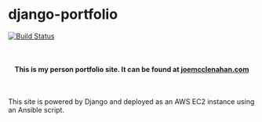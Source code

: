 # django-portfolio

[![Build Status](https://travis-ci.org/jmcclena94/django-portfolio.svg?branch=master)](https://travis-ci.org/jmcclena94/django-portfolio)

<br />

#### <center>This is my person portfolio site.  It can be found at [joemcclenahan.com](http://www.joemcclenahan.com "Hire Me!")</center>

<br />

This site is powered by Django and deployed as an AWS EC2 instance using an Ansible script.
